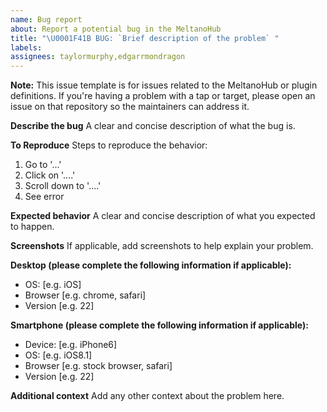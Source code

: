 ```yaml
---
name: Bug report
about: Report a potential bug in the MeltanoHub
title: "\U0001F41B BUG: `Brief description of the problem` "
labels: 
assignees: taylormurphy,edgarrmondragon
---
```


**Note:** This issue template is for issues related to the MeltanoHub or plugin definitions. 
If you're having a problem with a tap or target, please open an issue on that repository so the maintainers can address it.

**Describe the bug**
A clear and concise description of what the bug is.

**To Reproduce**
Steps to reproduce the behavior:
1. Go to '...'
2. Click on '....'
3. Scroll down to '....'
4. See error

**Expected behavior**
A clear and concise description of what you expected to happen.

**Screenshots**
If applicable, add screenshots to help explain your problem.

**Desktop (please complete the following information if applicable):**
 - OS: [e.g. iOS]
 - Browser [e.g. chrome, safari]
 - Version [e.g. 22]

**Smartphone (please complete the following information if applicable):**
 - Device: [e.g. iPhone6]
 - OS: [e.g. iOS8.1]
 - Browser [e.g. stock browser, safari]
 - Version [e.g. 22]

**Additional context**
Add any other context about the problem here.
